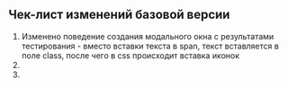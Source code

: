 ## Чек-лист изменений базовой версии

1. Изменено поведение создания модального окна с результатами тестирования - вместо вставки текста в span, текст вставляется в поле class, после чего в css происходит вставка иконок 
1. 
1. 